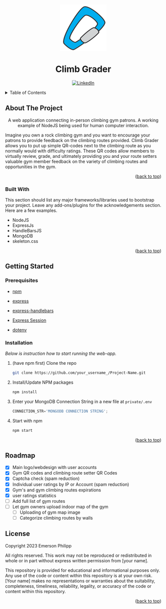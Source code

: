 
<!-- Improved compatibility of back to top link: See: https://github.com/othneildrew/Best-README-Template/pull/73 -->
<a name="readme-top"></a>
<!--
*** Thanks for checking out the Best-README-Template. If you have a suggestion
*** that would make this better, please fork the repo and create a pull request
*** or simply open an issue with the tag "enhancement".
*** Don't forget to give the project a star!
*** Thanks again! Now go create something AMAZING! :D
-->



<!-- PROJECT SHIELDS -->
<!--
*** I'm using markdown "reference style" links for readability.
*** Reference links are enclosed in brackets [ ] instead of parentheses ( ).
*** See the bottom of this document for the declaration of the reference variables
*** for contributors-url, forks-url, etc. This is an optional, concise syntax you may use.
*** https://www.markdownguide.org/basic-syntax/#reference-style-links
-->



<!-- PROJECT LOGO -->
<br />
<div align="center">
  <a href="https://github.com/knaxel/Climb-Grader">
    <img src="https://github.com/knaxel/Climb-Grader/blob/main/public/images/logo_light.png?raw=true" alt="Logo" width="150" height="150">
  </a>

  <h1 align="center">Climb Grader</h1>

[![LinkedIn][linkedin-shield]][linkedin-url]

[linkedin-url]: https://www.linkedin.com/in/e-m-
</div>



<!-- TABLE OF CONTENTS -->
<details>
  <summary>Table of Contents</summary>
  <ol>
    <li>
      <a href="#about-the-project">About The Project</a>
      <ul>
        <li><a href="#built-with">Built With</a></li>
      </ul>
    </li>
    <li>
      <a href="#getting-started">Getting Started</a>
      <ul>
        <li><a href="#prerequisites">Prerequisites</a></li>
        <li><a href="#installation">Installation</a></li>
      </ul>
    </li>
    <li><a href="#roadmap">Roadmap</a></li>
    <li><a href="#license">License</a></li>
  </ol>
</details>



<!-- ABOUT THE PROJECT -->
## About The Project

  <p align="center">
    A web application connecting in-person climbing gym patrons. A working example of NodeJS being used for human computer interaction. 
  </p>
  <p align="">
    Imagine you own a rock climbing gym and you want to encourage your patrons to provide feedback on the climbing routes provided. 
    Climb Grader allows you to put up simple QR-codes next to the climbing route as you normally would with difficulty ratings.
    These QR codes allow members to virtually review, grade, and ultimately providing you and your route setters valuable gym member feedback on the variety of climbing routes and opportunities in the gym.
  </p>
  
<!-- [![IMAGE ALT TEXT HERE](https://img.youtube.com/vi/8IIgYCVqt5k/0.jpg)](https://www.youtube.com/watch?v8IIgYCVqt5k) -->

<p align="right">(<a href="#readme-top">back to top</a>)</p>

### Built With

This section should list any major frameworks/libraries used to bootstrap your project. Leave any add-ons/plugins for the acknowledgements section. Here are a few examples.

- NodeJS 
- ExpressJs
- HandleBarsJS
- MongoDB
- skeleton.css

<p align="right">(<a href="#readme-top">back to top</a>)</p>



<!-- GETTING STARTED -->
## Getting Started

### Prerequisites

- [npm](https://www.npmjs.com) 


- [express](https://www.npmjs.com/package/express)
- [express-handlebars](https://www.npmjs.com/package/express-handlebars)
- [Express Session](https://www.npmjs.com/package/express-session)
- [dotenv](https://www.npmjs.com/package/dotenv)

### Installation

_Below is instruction how to start running the web-app._

1. (have npm first) Clone the repo
   ```sh
   git clone https://github.com/your_username_/Project-Name.git
   ```
2. Install/Update NPM packages
   ```sh
   npm install
   ```
3. Enter your MongoDB Connection String in a new file at `private/.env`
   ```js
   CONNECTION_STR='MONGODB CONNECTION STRING';
   ```
4. Start with npm
   ```sh
   npm start
   ```

<p align="right">(<a href="#readme-top">back to top</a>)</p>

## Roadmap

- [x] Main logo/webdesign with user accounts
- [x] Gym QR codes and climbing route setter QR Codes
- [x] Captcha check (spam reduction)
- [x] Individual user ratings by IP or Account (spam reduction)
- [x] Gym's and gym climbing routes expirations
- [x] user ratings statistics
- [ ] Add full list of gym routes
- [ ] Let gym owners upload indoor map of the gym 
  - [ ] Uploading of gym map image
  - [ ] Categorize climbing routes by walls

<!-- LICENSE -->
## License

Copyright 2023 Emerson Philipp

All rights reserved. This work may not be reproduced or redistributed in whole or in part without express written permission from [your name].

This repository is provided for educational and informational purposes only. Any use of the code or content within this repository is at your own risk. [Your name] makes no representations or warranties about the suitability, completeness, timeliness, reliability, legality, or accuracy of the code or content within this repository.

<p align="right">(<a href="#readme-top">back to top</a>)</p>




<!-- MARKDOWN LINKS & IMAGES -->
<!-- https://www.markdownguide.org/basic-syntax/#reference-style-links -->
[contributors-shield]: https://img.shields.io/github/contributors/othneildrew/Best-README-Template.svg?style=for-the-badge
[contributors-url]: https://github.com/othneildrew/Best-README-Template/graphs/contributors
[forks-shield]: https://img.shields.io/github/forks/othneildrew/Best-README-Template.svg?style=for-the-badge
[stars-shield]: https://img.shields.io/github/stars/othneildrew/Best-README-Template.svg?style=for-the-badge
[issues-shield]: https://img.shields.io/github/issues/othneildrew/Best-README-Template.svg?style=for-the-badge
[license-shield]: https://img.shields.io/github/license/othneildrew/Best-README-Template.svg?style=for-the-badge
[linkedin-shield]: https://img.shields.io/badge/-LinkedIn-black.svg?style=for-the-badge&logo=linkedin&colorB=555
[product-screenshot]: images/screenshot.png
[Next.js]: https://img.shields.io/badge/next.js-000000?style=for-the-badge&logo=nextdotjs&logoColor=white
[Next-url]: https://nextjs.org/
[React.js]: https://img.shields.io/badge/React-20232A?style=for-the-badge&logo=react&logoColor=61DAFB
[React-url]: https://reactjs.org/
[Vue.js]: https://img.shields.io/badge/Vue.js-35495E?style=for-the-badge&logo=vuedotjs&logoColor=4FC08D
[Vue-url]: https://vuejs.org/
[Angular.io]: https://img.shields.io/badge/Angular-DD0031?style=for-the-badge&logo=angular&logoColor=white
[Angular-url]: https://angular.io/
[Svelte.dev]: https://img.shields.io/badge/Svelte-4A4A55?style=for-the-badge&logo=svelte&logoColor=FF3E00
[Svelte-url]: https://svelte.dev/
[Laravel.com]: https://img.shields.io/badge/Laravel-FF2D20?style=for-the-badge&logo=laravel&logoColor=white
[Laravel-url]: https://laravel.com
[Bootstrap.com]: https://img.shields.io/badge/Bootstrap-563D7C?style=for-the-badge&logo=bootstrap&logoColor=white
[Bootstrap-url]: https://getbootstrap.com
[JQuery.com]: https://img.shields.io/badge/jQuery-0769AD?style=for-the-badge&logo=jquery&logoColor=white
[JQuery-url]: https://jquery.com 


